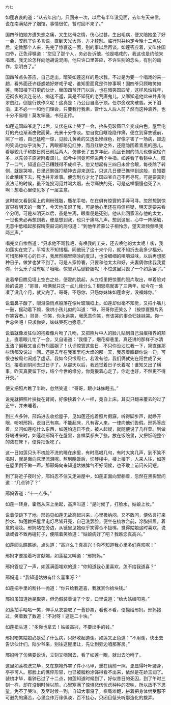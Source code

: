     六七 

   如莲哀哀的道：“从去年出门，只回来一次，以后有半年没见面，去年冬天来信，说在南满站开了烟馆，事情很忙，暂时回不来了。”

   国四爷怕她方遭失恋之痛，又生忆母之情，伤心过甚，生出毛病，便又陪她坐了好一会，安慰了许多言语，直到天光大亮，方才辞别。临行时并约定今晚十二点以后，定教那个人来，先完了惊寰这一面，别的事以后再谈。如莲答应着，又叫住国四爷，正色谆嘱道：“您见了那个人，务必告诉他，他是唱戏的，我这也是约他来唱戏。我无论怎样向他胡说混闹，他只许口里答应，不许生别的念头，有别的动作，您明白了。”

   国四爷点头答应，自己走出，暗笑如莲这样的恳求我，不过是为要一个唱戏的来一趟，看外面还许疑惑她好姘戏子呢，谁知里面竟是件惨事啊！国四爷只顾暗笑如莲，哪知楼下打更的伙计，替国四爷开门以后，也在暗笑国四爷，这样风烛残年，还彻夜的流连花丛，痴迷不返，真是不知死的老荒唐鬼儿，又哪知道他此来并非倚翠偎红，倒是行侠作义呢！这真是：乃公目自高于顶，任尔旁观笑破唇。天下滔滔，正不必一一和他们理会，只要我行我素，管什么人后人前？然而这种涵养，也十分不易哩！莫发牢骚，书归正传。

   如莲送国四爷走了以后，又伏在床上哭了一会，抬头见玻窗已全变成白色，屋里电灯的光也渐渐由微而黄，光景十分惨淡。忽自觉目眶隐隐作痛，便立到穿衣镜前，照了一照，自己猛吃一惊，见脸儿黄黄的又透出惨绿色，好像才害了一场病，颊边的笑涡也似乎消失了，两眼都略见红肿，而且红肿之外，还隐隐围着青黑的圈儿。看容貌几乎和数日前已前后两人，仿佛长了五岁年纪，而且长袍的领儿也像宽松许多，以先领子原紧附着颈儿，如今中间竟可伸进两个手指。如莲看了看镜中人，叹了一口气，知道自己已糟践得不成样子。忽又想起有三四日未曾合眼，每夜除了转侧，就是哭啼，日里还勉强打精神去迎来送往，只这几日便已憔悴到这般，自知要长此糟践下去，死也并非难事。便念到方才允了国四爷自己不再寻死，可是要真到没法活的时候，虽不能投河觅井喝大烟，去寻痛快的死，可是这样慢慢也死了人啊！想着心里便见多了一层主意。

   这时她又看到案上的剩粉残脂，瓶花手帕，在在俱有惊寰的手泽可寻。忽然想到惊寰只有明天的一面了，今天他虽恨了我，可是他心里还在将信将疑，明天定要来看个分明，可是从明天以后，虽是生离，眼看便是死别。他从此回家温存他的太太，一世也未必再想到我，便是想到我，也只于痛骂几声。想到这里，心中一阵感触，无意中低唱起那探晴雯鼓词的两句道：“到他年若蒙公子相怜念，望天涯频频唤我两三声。”

   唱完又自惨然道：“只求他不骂我吧，有唤我的工夫，还去唤他的太太呢！咳，我如莲实在完了，平常太不知惜福。同他玩了这十来个月，就不知折去我多少福分。可惜那种可心的日子，我居然糊里糊涂的度过，也没细细的咀嚼滋味，以后再想那种日子，做梦也梦不到了。可是人家惊寰，只要和他太太和好，夫妻俩你疼我我爱你，什么乐子没有呢？哦哦，惊寰以后倒舒服呢！不过这里只毁了一个如莲罢了。”

   说着举目瞧见墙上空白之处，便霍的跳起，从立柜里把惊寰的照片取出，举着脸对脸的说道：“哥哥，咱俩就只这一点儿缘分么？相思病就害了三两年，如今在一处凑了没几个月，就又完了。哥哥，不怨你，只怨你妹妹如莲命穷，没福嫁你。”

   说着鼻子酸了，眼泪像雨点般落在像片玻璃框上。如莲却似毫不知觉，又把小嘴儿一鼓，摇动着下颜，像哄小孩儿似的叫道：“啾，哥哥你还笑么？（按惊寰照片系作笑容者。）哥哥，你笑，你永远笑，我愿意你笑，有该哭的事全归妹妹哭。你一世总笑吧！只求你笑，妹妹哭死也愿意。”

   说着就像发狂似的抱着像片吻了几吻，又把照片中人的脸儿贴到自己泪痕相界的颊上，直着眼儿忙了一会，又自语道：“我傻了，烟花柳巷里，真还讲的那样子冰清玉洁？偏我又当贞节烈窑姐了！认识惊寰这些日，不只你没沾过我一下，简直连那些话都没说过一回。还是去年在我家里吃大烟的那一天，我忍着臊跟你说一句，可恨也被周七闹成了虚话。我如今只恨周七，若没有他，我们俩就先在阳世成了夫妇，接着到阴间去过日子了。从那天以后，我还觉着日子长着呢！谁知又出了横事，昨天真要留下你，结个今世的缘分，你竟狠着心走了。你走也好，不然更不得开交。”

   便又把照片瞧了半晌，忽然笑道：“哥哥，跟小妹妹睡去。”

   说完就把照片挟拢在臂间，好像挟着个人一样，竟自上床。其实只翻来覆去的过了正午，并未睡着。

   到三点多钟，邢妈进去收拾屋子，见如莲还抱着照片假寐，听得脚步声，就睁开眼，吩咐邢妈，说自己有病，不能起床，凡有客人来，一律向他们告假。邢妈答应着，又问如莲吃什么东西，如莲怕连日不食，被人起疑，就随便说了几样菜。到做好端进来时，如莲趁邢妈不在屋里，各样菜都夹了些，放在饭碗里，又把饭碗整个的泼在床下，便算把饭吃了。

   这一日如莲只头不梳脸不洗的睡在床里，有时高唱几句，有时大笑几声，到不笑不唱时，就是面向床里流泪呢。熬到晚饭后，忆琴楼中，楼上楼下，人来人往，如莲在屋里倒不做一声。那邢妈向来知道姑娘脾气不好伺候，也不敢上前问长问短。

   到了将近子夜时分，邢妈忍不住又走进屋中，如莲正面向里躺着，忽然在黑影里问道：“几点钟了？”

   邢妈答道：“十一点多。”

   如莲一转身，霍然从床上坐起，高声叫道：“是时候了，打脸水，姑娘上妆。”

   说着便跳下了地。邢妈见如莲无故高起兴来，心里极纳闷，又不敢问，便依言打来脸水。如莲教把屋里电灯尽皆开亮，自己洗罢脸，便坐在梳妆台前，涂脂描眉，着意的理妆。邢妈站在旁边，从镜里见她似乎笑得合不拢嘴，觉得姑娘这时喜欢，说话或者不致再碰钉子，便陪着笑脸道：“姑娘病好了吧？我瞧您真高兴。”

   如莲回头瞧瞧她，点头道：“高兴么？真高兴！你不知道我心里多们喜欢呢！”

   邢妈才要接着巧言献媚，如莲猛又叫道：“邢妈妈。”

   邢妈答应了一声，如莲满面堆欢的道：“你知道我心里喜欢，怎不给我道喜？”

   邢妈道：“我知道姑娘有什么喜事呀？”

   如莲把手里的粉扑一抛道：“你只给我道喜，我就赏你拾块钱。”

   邢妈虽知道她是取笑，但仍假装着请了个安，口里说道：“给大姑娘叩喜。”

   如莲拍手哈哈一笑，伸手从衣袋取了一叠钞票，看也不看，便抛给邢妈。邢妈接过，笑着数了数道：“不对呀！这是二十块。”

   如莲扭头道：“多你也拿去！姑娘高兴，不要出手的钱。”

   邢妈暗笑姑娘必是受了什么病，只好收起道谢。如莲又正色道：“不用谢，快出去告诉伙计们，陆少爷来，别往这屋里让，先让到旁边咱那客房。”

   邢妈听了仿佛要说话，立刻又咽回去，看了如莲一眼，就出去吩咐了。

   这里如莲梳洗完毕，又在旗袍外罩了件小马甲，重在镜前一照，更显得叶叶腰身，亭亭可人。那脸上的憔悴形容，也已被脂粉涂饰得看不出来，依然是花娇玉润了。装梳才毕，看钟已过了十二点，如莲知道时候到了，好似昔日的死囚，到了午时三刻一样，却在没到时候以前，心里塞满了惊惧悲伤忧虑种种的况味，所以放不下思量，免不了哭泣。及至时候一到，自知大事将了，棋局难翻，拼着把身体尝受那不可避免的痛苦，心里变作万缘俱淡，百不挂心，只闭目低头听那造化的拨弄。

